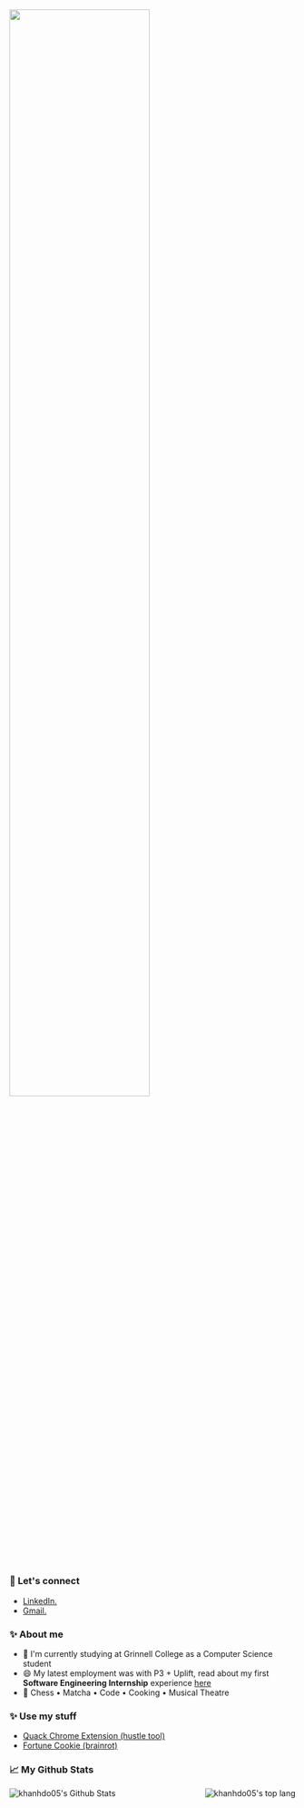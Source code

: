 ## <img src="https://readme-typing-svg.demolab.com?font=Inconsolata&weight=500&size=50&duration=4000&pause=300&color=FF75B5&center=false&vCenter=true&multiline=true&repeat=false&random=false&width=1300&height=140&lines=Hi+there+✨;I'm+Khanh%2C+a+tech+chef+and+matcha+girl+wannabe+%E2%9C%A9" width="70%" />

### 🔗 Let's connect

- [LinkedIn.](https://www.linkedin.com/in/khanhphuongdo/)
- [Gmail.](khanhphuongdo28@gmail.com)

### ✨ About me

- 🔭 I'm currently studying at Grinnell College as a Computer Science student
- 😄 My latest employment was with P3 + Uplift, read about my first **Software Engineering Internship** experience [here](https://www.upliftdelivery.com/post/budding-debuggers-share-their-2024-internship-experience)
- 🐰 Chess • Matcha • Code • Cooking • Musical Theatre

### ✨ Use my stuff

- [Quack Chrome Extension (hustle tool)](https://chromewebstore.google.com/detail/quack/kbbkbaoiaeccjdbkcjngdfgphfeolcfj)
- [Fortune Cookie (brainrot)](https://fortune-cookie-ij67.onrender.com/)
  
### 📈 My Github Stats

<div style="display: flex; justify-content: space-between;">
  <img src="https://github-readme-stats-khanhdo05s-projects.vercel.app/api?username=khanhdo05&show_icons=true&theme=panda" alt="khanhdo05's Github Stats" />
  <img src="https://github-readme-stats.vercel.app/api/top-langs/?username=khanhdo05&langs_count=10&hide_progress=true" alt="khanhdo05's top lang" />
</div>

